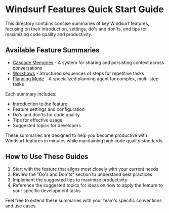 # Windsurf Features Quick Start Guide

This directory contains concise summaries of key Windsurf features, focusing on their introduction, settings, do's and don'ts, and tips for maximizing code quality and productivity.

## Available Feature Summaries

- [Cascade Memories](./core-features/cascade-memories.md) - A system for sharing and persisting context across conversations
- [Workflows](./productivity-tools/workflows.md) - Structured sequences of steps for repetitive tasks
- [Planning Mode](./productivity-tools/planning-mode.md) - A specialized planning agent for complex, multi-step tasks

Each summary includes:
- Introduction to the feature
- Feature settings and configuration
- Do's and don'ts for code quality
- Tips for effective usage
- Suggested topics for developers

These summaries are designed to help you become productive with Windsurf features in minutes while maintaining high code quality standards.

## How to Use These Guides

1. Start with the feature that aligns most closely with your current needs
2. Review the "Do's and Don'ts" section to understand best practices
3. Implement the suggested tips to maximize productivity
4. Reference the suggested topics for ideas on how to apply the feature to your specific development tasks

Feel free to extend these summaries with your team's specific conventions and use cases.
